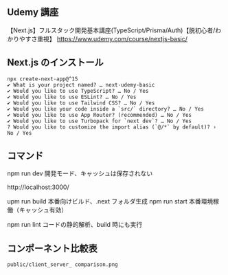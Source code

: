 ## Udemy 講座

【Next.js】フルスタック開発基本講座(TypeScript/Prisma/Auth)【脱初心者/わかりやすさ重視】
https://www.udemy.com/course/nextjs-basic/

## Next.js のインストール

```
npx create-next-app@^15
✔ What is your project named? … next-udemy-basic
✔ Would you like to use TypeScript? … No / Yes
✔ Would you like to use ESLint? … No / Yes
✔ Would you like to use Tailwind CSS? … No / Yes
✔ Would you like your code inside a `src/` directory? … No / Yes
✔ Would you like to use App Router? (recommended) … No / Yes
✔ Would you like to use Turbopack for `next dev`? … No / Yes
? Would you like to customize the import alias (`@/*` by default)? › No / Yes
```

## コマンド

npm run dev
開発モード、キャッシュは保存されない

http://localhost:3000/

upm run build
本番向けビルド、.next フォルダ生成
npm run start
本番環境稼働（キャッシュ有効）

npm run lint
コードの静的解析、build 時にも実行

## コンポーネント比較表

```
public/client_server_ comparison.png
```
